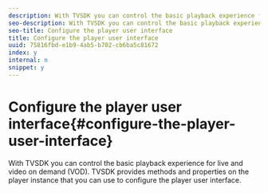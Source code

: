 ```yaml
---
description: With TVSDK you can control the basic playback experience for live and video on demand (VOD). TVSDK provides methods and properties on the player instance that you can use to configure the player user interface.
seo-description: With TVSDK you can control the basic playback experience for live and video on demand (VOD). TVSDK provides methods and properties on the player instance that you can use to configure the player user interface.
seo-title: Configure the player user interface
title: Configure the player user interface
uuid: 75816fbd-e1b9-4ab5-b702-cb6ba5c81672
index: y
internal: n
snippet: y
---
```


# Configure the player user interface{#configure-the-player-user-interface}

With TVSDK you can control the basic playback experience for live and video on demand (VOD). TVSDK provides methods and properties on the player instance that you can use to configure the player user interface.

